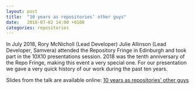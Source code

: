 ```yaml
---
layout: post
title:  "10 years as repositories’ other guys"
date:   2018-07-02 14:00 +0100
categories: repositories
---
```


In July 2018, Rory McNicholl (Lead Developer) Julie Allinson (Lead Developer, Samvera) attended the Repository Fringe in Edinburgh and took part in the 10X10 presentations session. 2018 was the tenth anniversary of the Repo Fringe, making this event a very special one. For our presentation we gave a very quick history of our work during the past ten years.

Slides from the talk are available online:
[10 years as repositories’ other guys](https://research-technologies.github.io/assets/docs/RepoFringe18_10X10_CoSector.pdf)
